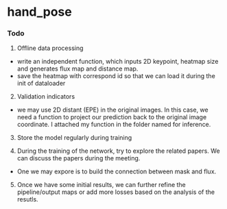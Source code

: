 # hand_pose

### Todo
1. Offline data processing
  - write an independent function, which inputs 2D keypoint, heatmap size and generates flux map and distance map.
  - save the heatmap with correspond id so that we can load it during the init of dataloader 

2. Validation indicators
  - we may use 2D distant (EPE) in the original images. In this case, we need a function to project our prediction back to the original image coordinate. I attached my function in the folder named for inference.

3. Store the model regularly during training

4. During the training of the network, try to explore the related papers. We can discuss the papers during the meeting.
  - One we may expore is to build the connection between mask and flux.

5. Once we have some initial results, we can further refine the pipeline/output maps or add more losses based on the analysis of the resutls.

